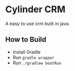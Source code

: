 # Cylinder CRM

A easy to use crm built in java. 

## How to Build

- Install Gradle
- Run `gradle wrapper` 
- Run `./gradlew bootRun`




